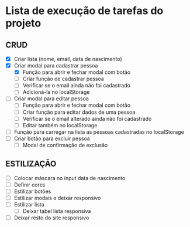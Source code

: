 # Lista de execução de tarefas do projeto

## CRUD
- [x] Criar lista (nome, email, data de nascimento)
- [x] Criar modal para cadastrar pessoa
    - [x] Função para abrir e fechar modal com botão
    - [ ] Criar função de cadastrar pessoa
    - [ ] Verificar se o email ainda não foi cadastrado
    - [ ] Adicioná-la no localStorage
- [ ] Criar modal para editar pessoa
    - [ ] Função para abrir e fechar modal com botão
    - [ ] Criar função para editar dados de uma pessoa
    - [ ] Verificar se o email alterado ainda não foi cadastrado
    - [ ] Editar também no localStorage
- [ ] Função para carregar na lista as pessoas cadastradas no localStorage
- [ ] Criar botão para excluir pessoa
    - [ ] Modal de confirmação de exclusão

## ESTILIZAÇÃO
- [ ] Colocar máscara no input data de nascimento
- [ ] Definir cores
- [ ] Estilizar botões
- [ ] Estilizar modais e deixar responsivo
- [ ] Estilizar lista
    - [ ] Deixar tabel lista responsiva
- [ ] Deixar resto do site responsivo
